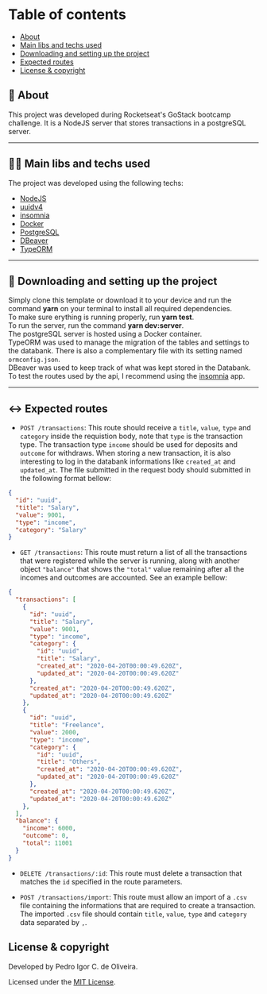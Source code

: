 # Table of contents
- [About](#📄-about)
- [Main libs and techs used](#👨‍💻-main-libs-and-techs-used)
- [Downloading and setting up the project](#🔧-downloading-and-setting-up-the-project)
- [Expected routes](#↔-expected-routes)
- [License & copyright](#license--copyright)

## 📄 About

This project was developed during Rocketseat's GoStack bootcamp challenge. It is a NodeJS server that stores transactions in a postgreSQL server.

---

## 👨‍💻 Main libs and techs used

The project was developed using the following techs:

- [NodeJS](https://nodejs.org/en/)
- [uuidv4](https://www.npmjs.com/package/uuidv4)
- [insomnia](https://insomnia.rest/)
- [Docker](https://www.docker.com/)
- [PostgreSQL](https://www.postgresql.org/)
- [DBeaver](https://dbeaver.io/)
- [TypeORM](https://typeorm.io/#/)

---

## 🔧 Downloading and setting up the project

Simply clone this template or download it to your device and run the command **yarn** on your terminal to install all required dependencies. <br/>
To make sure erything is running properly, run **yarn test**. <br/>
To run the server, run the command **yarn dev:server**. </br>
The postgreSQL server is hosted using a Docker container.</br>
TypeORM was used to manage the migration of the tables and settings to the databank. There is also a complementary file with its setting named `ormconfig.json`.  </br>
DBeaver was used to keep track of what was kept stored in the Databank. </br>
To test the routes used by the api, I recommend using the [insomnia](https://insomnia.rest/) app.

---

## ↔ Expected routes

- `POST /transactions`: This route should receive a `title`, `value`, `type` and `category` inside the requistion body, note that `type` is the transaction type. The transaction type `income` should be used for deposits and `outcome` for withdraws. When storing a new transaction, it is also interesting to log in the databank informations like `created_at` and `updated_at`. The file submitted in the request body should submitted in the following format bellow:

```json
{
  "id": "uuid",
  "title": "Salary",
  "value": 9001,
  "type": "income",
  "category": "Salary"
}
```

- `GET /transactions`: This route must return a list of all the transactions that were registered while the server is running, along with another object `"balance"` that shows the `"total"` value remaining after all the incomes and outcomes are accounted. See an example bellow:


```json
{
  "transactions": [
    {
      "id": "uuid",
      "title": "Salary",
      "value": 9001,
      "type": "income",
      "category": {
        "id": "uuid",
        "title": "Salary",
        "created_at": "2020-04-20T00:00:49.620Z",
        "updated_at": "2020-04-20T00:00:49.620Z"
      },
      "created_at": "2020-04-20T00:00:49.620Z",
      "updated_at": "2020-04-20T00:00:49.620Z"
    },
    {
      "id": "uuid",
      "title": "Freelance",
      "value": 2000,
      "type": "income",
      "category": {
        "id": "uuid",
        "title": "Others",
        "created_at": "2020-04-20T00:00:49.620Z",
        "updated_at": "2020-04-20T00:00:49.620Z"
      },
      "created_at": "2020-04-20T00:00:49.620Z",
      "updated_at": "2020-04-20T00:00:49.620Z"
    },
  ],
  "balance": {
    "income": 6000,
    "outcome": 0,
    "total": 11001
  }
}
```

- `DELETE /transactions/:id`: This route must delete a transaction that matches the `id` specified in the route parameters.

- `POST /transactions/import`: This route must allow an import of a `.csv` file containing the informations that are required to create a transaction. The imported `.csv` file should contain `title`, `value`, `type` and `category` data separated by `,`.

## License & copyright

Developed by Pedro Igor C. de Oliveira.

Licensed under the [MIT License](LICENSE).
